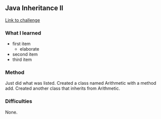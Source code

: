 ## Java Inheritance II

[Link to challenge](https://www.hackerrank.com/challenges/java-inheritance-2)

### What I learned
- first item
    - elaborate
- second item
- third item

### Method
Just did what was listed. Created a class named Arithmetic with a method add. Created
another class that inherits from Arithmetic.

### Difficulties
None.
